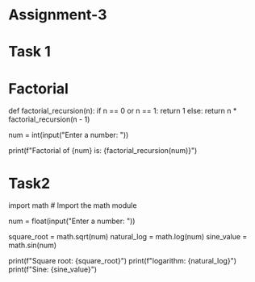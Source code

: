 # Assignment-3

# Task 1

# Factorial
def factorial_recursion(n):
    if n == 0 or n == 1:
        return 1
    else:
        return n * factorial_recursion(n - 1)

num = int(input("Enter a number: "))

print(f"Factorial of {num} is: {factorial_recursion(num)}")

# Task2

import math  # Import the math module


num = float(input("Enter a number: "))

square_root = math.sqrt(num)
natural_log = math.log(num)
sine_value = math.sin(num)


print(f"Square root: {square_root}")
print(f"logarithm: {natural_log}")
print(f"Sine: {sine_value}")
